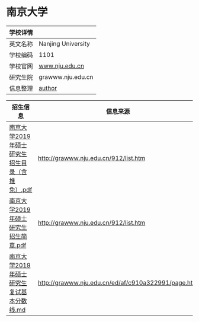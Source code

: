 # 南京大学
| 学校详情| |
| - | - | 
| 英文名称 | Nanjing University |
| 学校编码 | 1101 |
| 学校官网 | www.nju.edu.cn |
| 研究生院 | grawww.nju.edu.cn |
| 信息整理 | [author](https://github.com/isdut) |

| 招生信息 | 信息来源 |
| - | - |
| [南京大学2019年硕士研究生招生目录（含推免）.pdf](南京大学2019年硕士研究生招生目录（含推免）.pdf) | http://grawww.nju.edu.cn/912/list.htm |
| [南京大学2019年硕士研究生招生简章.pdf](南京大学2019年硕士研究生招生简章.pdf) | http://grawww.nju.edu.cn/912/list.htm |
| [南京大学2019年硕士研究生复试基本分数线.md](南京大学2019年硕士研究生复试基本分数线.md) | http://grawww.nju.edu.cn/ed/af/c910a322991/page.htm |